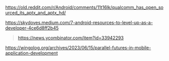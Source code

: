 https://old.reddit.com/r/Android/comments/11t16lk/qualcomm_has_open_sourced_its_aptx_and_aptx_hd/

https://skydoves.medium.com/7-android-resources-to-level-up-as-a-developer-4ce6d8ff2b45
> https://news.ycombinator.com/item?id=33942293

https://wingolog.org/archives/2023/06/15/parallel-futures-in-mobile-application-development